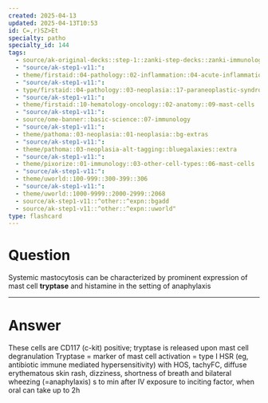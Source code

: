 ```yaml
---
created: 2025-04-13
updated: 2025-04-13T10:53
id: C=,r)SZ>Et
specialty: patho
specialty_id: 144
tags:
  - source/ak-original-decks::step-1::zanki-step-decks::zanki-immunology-+-general-pathology::pathoma-chapter-3-(neoplasia)
  - "source/ak-step1-v11:": 
  - theme/firstaid::04-pathology::02-inflammation::04-acute-inflammation::mast-cells
  - "source/ak-step1-v11:": 
  - type/firstaid::04-pathology::03-neoplasia::17-paraneoplastic-syndromes::systemic-mastocytosis
  - "source/ak-step1-v11:": 
  - theme/firstaid::10-hematology-oncology::02-anatomy::09-mast-cells
  - "source/ak-step1-v11:": 
  - source/ome-banner::basic-science::07-immunology
  - "source/ak-step1-v11:": 
  - theme/pathoma::03-neoplasia::01-neoplasia::bg-extras
  - "source/ak-step1-v11:": 
  - theme/pathoma::03-neoplasia-alt-tagging::bluegalaxies::extra
  - "source/ak-step1-v11:": 
  - theme/pixorize::01-immunology::03-other-cell-types::06-mast-cells
  - "source/ak-step1-v11:": 
  - theme/uworld::100-999::300-399::306
  - "source/ak-step1-v11:": 
  - theme/uworld::1000-9999::2000-2999::2068
  - source/ak-step1-v11::^other::^expn::bgadd
  - source/ak-step1-v11::^other::^expn::uworld"
type: flashcard
---
```


# Question
Systemic mastocytosis can be characterized by prominent expression of mast cell **tryptase** and histamine in the setting of anaphylaxis

---

# Answer
These cells are CD117 (c-kit) positive; tryptase is released upon mast cell degranulation  Tryptase = marker of mast cell activation = type I HSR (eg, antibiotic immune mediated hypersensitivity) with HOS, tachyFC, diffuse erythematous skin rash, dizziness, shortness of breath and bilateral wheezing (=anaphylaxis) s to min after IV exposure to inciting factor, when oral can take up to 2h